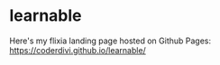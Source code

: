 # learnable
Here's my flixia landing page hosted on Github Pages: https://coderdivi.github.io/learnable/
